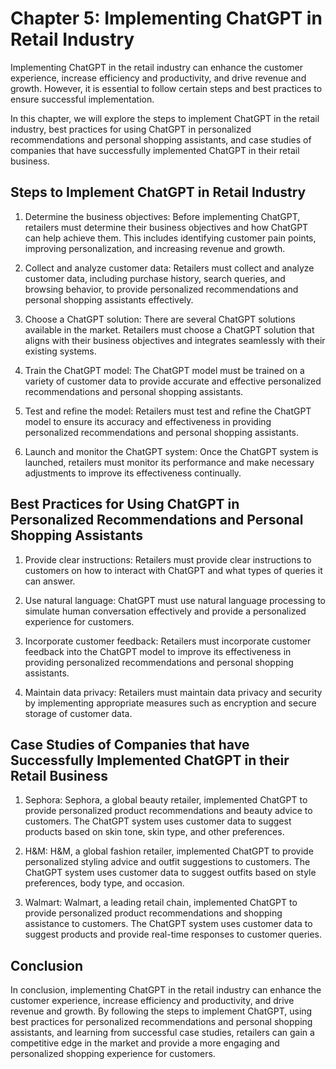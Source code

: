 Chapter 5: Implementing ChatGPT in Retail Industry
==================================================

Implementing ChatGPT in the retail industry can enhance the customer experience, increase efficiency and productivity, and drive revenue and growth. However, it is essential to follow certain steps and best practices to ensure successful implementation.

In this chapter, we will explore the steps to implement ChatGPT in the retail industry, best practices for using ChatGPT in personalized recommendations and personal shopping assistants, and case studies of companies that have successfully implemented ChatGPT in their retail business.

Steps to Implement ChatGPT in Retail Industry
---------------------------------------------

1. Determine the business objectives: Before implementing ChatGPT, retailers must determine their business objectives and how ChatGPT can help achieve them. This includes identifying customer pain points, improving personalization, and increasing revenue and growth.

2. Collect and analyze customer data: Retailers must collect and analyze customer data, including purchase history, search queries, and browsing behavior, to provide personalized recommendations and personal shopping assistants effectively.

3. Choose a ChatGPT solution: There are several ChatGPT solutions available in the market. Retailers must choose a ChatGPT solution that aligns with their business objectives and integrates seamlessly with their existing systems.

4. Train the ChatGPT model: The ChatGPT model must be trained on a variety of customer data to provide accurate and effective personalized recommendations and personal shopping assistants.

5. Test and refine the model: Retailers must test and refine the ChatGPT model to ensure its accuracy and effectiveness in providing personalized recommendations and personal shopping assistants.

6. Launch and monitor the ChatGPT system: Once the ChatGPT system is launched, retailers must monitor its performance and make necessary adjustments to improve its effectiveness continually.

Best Practices for Using ChatGPT in Personalized Recommendations and Personal Shopping Assistants
-------------------------------------------------------------------------------------------------

1. Provide clear instructions: Retailers must provide clear instructions to customers on how to interact with ChatGPT and what types of queries it can answer.

2. Use natural language: ChatGPT must use natural language processing to simulate human conversation effectively and provide a personalized experience for customers.

3. Incorporate customer feedback: Retailers must incorporate customer feedback into the ChatGPT model to improve its effectiveness in providing personalized recommendations and personal shopping assistants.

4. Maintain data privacy: Retailers must maintain data privacy and security by implementing appropriate measures such as encryption and secure storage of customer data.

Case Studies of Companies that have Successfully Implemented ChatGPT in their Retail Business
---------------------------------------------------------------------------------------------

1. Sephora: Sephora, a global beauty retailer, implemented ChatGPT to provide personalized product recommendations and beauty advice to customers. The ChatGPT system uses customer data to suggest products based on skin tone, skin type, and other preferences.

2. H\&M: H\&M, a global fashion retailer, implemented ChatGPT to provide personalized styling advice and outfit suggestions to customers. The ChatGPT system uses customer data to suggest outfits based on style preferences, body type, and occasion.

3. Walmart: Walmart, a leading retail chain, implemented ChatGPT to provide personalized product recommendations and shopping assistance to customers. The ChatGPT system uses customer data to suggest products and provide real-time responses to customer queries.

Conclusion
----------

In conclusion, implementing ChatGPT in the retail industry can enhance the customer experience, increase efficiency and productivity, and drive revenue and growth. By following the steps to implement ChatGPT, using best practices for personalized recommendations and personal shopping assistants, and learning from successful case studies, retailers can gain a competitive edge in the market and provide a more engaging and personalized shopping experience for customers.
